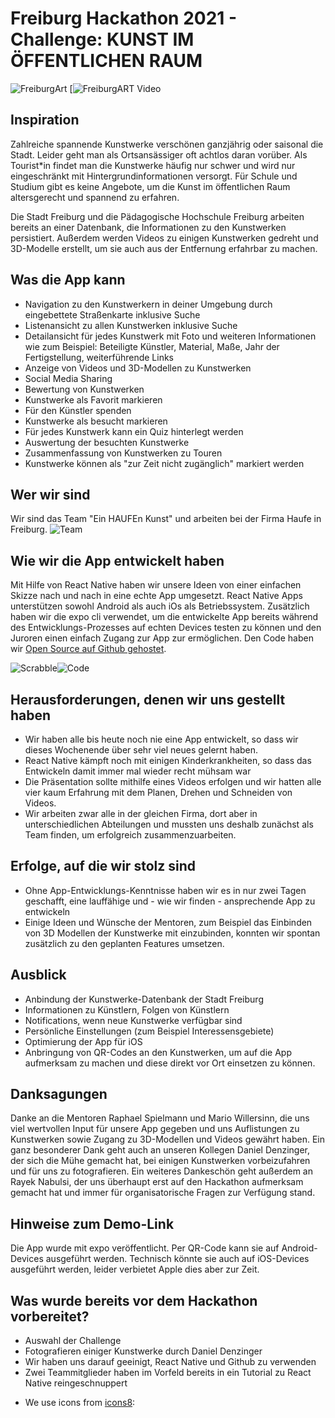 # Freiburg Hackathon 2021 - Challenge: KUNST IM ÖFFENTLICHEN RAUM

![FreiburgArt](https://i.imgur.com/90G9T1P.png)
[![FreiburgART Video](https://youtu.be/bdpGubNyo3w)
## Inspiration

Zahlreiche spannende Kunstwerke verschönen ganzjährig oder saisonal die Stadt. 
Leider geht man als Ortsansässiger oft achtlos daran vorüber. 
Als Tourist*in findet man die Kunstwerke häufig nur schwer und wird nur eingeschränkt mit Hintergrundinformationen versorgt.
Für Schule und Studium gibt es keine Angebote, um die Kunst im öffentlichen Raum altersgerecht und spannend zu erfahren.

Die Stadt Freiburg und die Pädagogische Hochschule Freiburg arbeiten bereits an einer Datenbank, die Informationen zu den Kunstwerken persistiert. Außerdem werden Videos zu einigen Kunstwerken gedreht und 3D-Modelle erstellt, um sie auch aus der Entfernung erfahrbar zu machen.

## Was die App kann

- Navigation zu den Kunstwerkern in deiner Umgebung durch eingebettete Straßenkarte inklusive Suche
- Listenansicht zu allen Kunstwerken inklusive Suche
- Detailansicht für jedes Kunstwerk mit Foto und weiteren Informationen wie zum Beispiel: Beteiligte Künstler, Material, Maße, Jahr der Fertigstellung, weiterführende Links
- Anzeige von Videos und 3D-Modellen zu Kunstwerken
- Social Media Sharing
- Bewertung von Kunstwerken
- Kunstwerke als Favorit markieren
- Für den Künstler spenden
- Kunstwerke als besucht markieren
- Für jedes Kunstwerk kann ein Quiz hinterlegt werden
- Auswertung der besuchten Kunstwerke
- Zusammenfassung von Kunstwerken zu Touren
- Kunstwerke können als "zur Zeit nicht zugänglich" markiert werden

## Wer wir sind
Wir sind das Team "Ein HAUFEn Kunst" und arbeiten bei der Firma Haufe in Freiburg.
![Team](https://i.imgur.com/iBMpsEc.png)

## Wie wir die App entwickelt haben
Mit Hilfe von React Native haben wir unsere Ideen von einer einfachen Skizze nach und nach in eine echte App umgesetzt. React Native Apps unterstützen sowohl Android als auch iOs als Betriebssystem. Zusätzlich haben wir die expo cli verwendet, um die entwickelte App bereits während des Entwicklungs-Prozesses auf echten Devices testen zu können und den Juroren einen einfach Zugang zur App zur ermöglichen. Den Code haben wir [Open Source auf Github gehostet](https://github.com/VILLAN3LL3/HaufeHackathonFreiburg2021).

![Scrabble](https://i.imgur.com/8xF46ZR.png)![Code](https://i.imgur.com/g8IUBEG.png)

## Herausforderungen, denen wir uns gestellt haben
- Wir haben alle bis heute noch nie eine App entwickelt, so dass wir dieses Wochenende über sehr viel neues gelernt haben.
- React Native kämpft noch mit einigen Kinderkrankheiten, so dass das Entwickeln damit immer mal wieder recht mühsam war
- Die Präsentation sollte mithilfe eines Videos erfolgen und wir hatten alle vier kaum Erfahrung mit dem Planen, Drehen und Schneiden von Videos.
- Wir arbeiten zwar alle in der gleichen Firma, dort aber in unterschiedlichen Abteilungen und mussten uns deshalb zunächst als Team finden, um erfolgreich zusammenzuarbeiten.

## Erfolge, auf die wir stolz sind
- Ohne App-Entwicklungs-Kenntnisse haben wir es in nur zwei Tagen geschafft, eine lauffähige und - wie wir finden - ansprechende App zu entwickeln
- Einige Ideen und Wünsche der Mentoren, zum Beispiel das Einbinden von 3D Modellen der Kunstwerke mit einzubinden, konnten wir spontan zusätzlich zu den geplanten Features umsetzen.

## Ausblick
- Anbindung der Kunstwerke-Datenbank der Stadt Freiburg
- Informationen zu Künstlern, Folgen von Künstlern
- Notifications, wenn neue Kunstwerke verfügbar sind
- Persönliche Einstellungen (zum Beispiel Interessensgebiete)
- Optimierung der App für iOS
- Anbringung von QR-Codes an den Kunstwerken, um auf die App aufmerksam zu machen und diese direkt vor Ort einsetzen zu können.

## Danksagungen
Danke an die Mentoren Raphael Spielmann und Mario Willersinn, die uns viel wertvollen Input für unsere App gegeben und uns Auflistungen zu Kunstwerken sowie Zugang zu 3D-Modellen und Videos gewährt haben.
Ein ganz besonderer Dank geht auch an unseren Kollegen Daniel Denzinger, der sich die Mühe gemacht hat, bei einigen Kunstwerken vorbeizufahren und für uns zu fotografieren.
Ein weiteres Dankeschön geht außerdem an Rayek Nabulsi, der uns überhaupt erst auf den Hackathon aufmerksam gemacht hat und immer für organisatorische Fragen zur Verfügung stand.

## Hinweise zum Demo-Link
Die App wurde mit expo veröffentlicht. Per QR-Code kann sie auf Android-Devices ausgeführt werden. Technisch könnte sie auch auf iOS-Devices ausgeführt werden, leider verbietet Apple dies aber zur Zeit. 

## Was wurde bereits vor dem Hackathon vorbereitet?
- Auswahl der Challenge
- Fotografieren einiger Kunstwerke durch Daniel Denzinger
- Wir haben uns darauf geeinigt, React Native und Github zu verwenden
- Zwei Teammitglieder haben im Vorfeld bereits in ein Tutorial zu React Native reingeschnuppert

* We use icons from [icons8](https://icons8.com):
